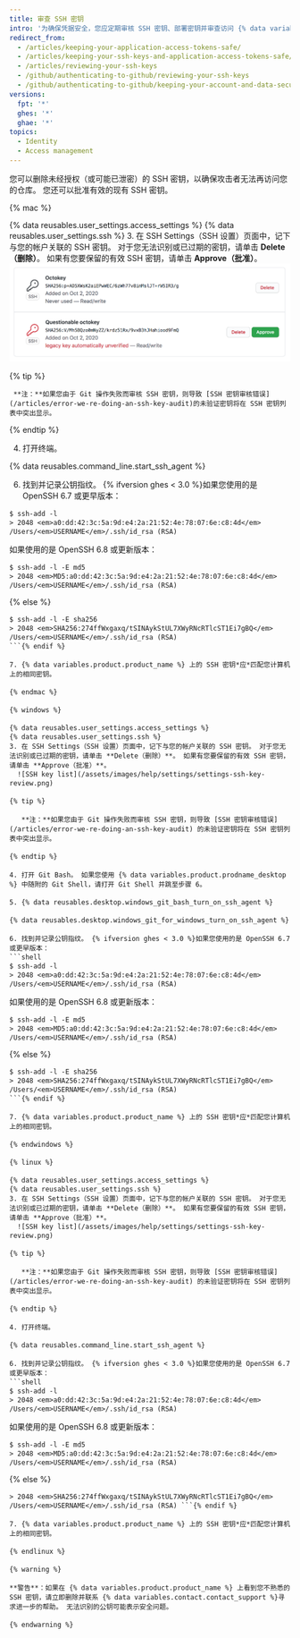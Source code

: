 ```yaml
---
title: 审查 SSH 密钥
intro: '为确保凭据安全，您应定期审核 SSH 密钥、部署密钥并审查访问 {% data variables.product.product_name %} 帐户的授权应用程序。'
redirect_from:
  - /articles/keeping-your-application-access-tokens-safe/
  - /articles/keeping-your-ssh-keys-and-application-access-tokens-safe/
  - /articles/reviewing-your-ssh-keys
  - /github/authenticating-to-github/reviewing-your-ssh-keys
  - /github/authenticating-to-github/keeping-your-account-and-data-secure/reviewing-your-ssh-keys
versions:
  fpt: '*'
  ghes: '*'
  ghae: '*'
topics:
  - Identity
  - Access management
---
```


您可以删除未经授权（或可能已泄密）的 SSH 密钥，以确保攻击者无法再访问您的仓库。 您还可以批准有效的现有 SSH 密钥。

{% mac %}

{% data reusables.user_settings.access_settings %}
{% data reusables.user_settings.ssh %}
3. 在 SSH Settings（SSH 设置）页面中，记下与您的帐户关联的 SSH 密钥。 对于您无法识别或已过期的密钥，请单击 **Delete（删除）**。 如果有您要保留的有效 SSH 密钥，请单击 **Approve（批准）**。 ![SSH 密钥列表](/assets/images/help/settings/settings-ssh-key-review.png)

  {% tip %}

     **注：**如果您由于 Git 操作失败而审核 SSH 密钥，则导致 [SSH 密钥审核错误](/articles/error-we-re-doing-an-ssh-key-audit)的未验证密钥将在 SSH 密钥列表中突出显示。

  {% endtip %}

4. 打开终端。

{% data reusables.command_line.start_ssh_agent %}

6. 找到并记录公钥指纹。 {% ifversion ghes < 3.0 %}如果您使用的是 OpenSSH 6.7 或更早版本：
  ```shell
  $ ssh-add -l
  > 2048 <em>a0:dd:42:3c:5a:9d:e4:2a:21:52:4e:78:07:6e:c8:4d</em> /Users/<em>USERNAME</em>/.ssh/id_rsa (RSA)
  ```

  如果使用的是 OpenSSH 6.8 或更新版本：
  ```shell
  $ ssh-add -l -E md5
  > 2048 <em>MD5:a0:dd:42:3c:5a:9d:e4:2a:21:52:4e:78:07:6e:c8:4d</em> /Users/<em>USERNAME</em>/.ssh/id_rsa (RSA)
  ```
  {% else %}
  ```shell
  $ ssh-add -l -E sha256
  > 2048 <em>SHA256:274ffWxgaxq/tSINAykStUL7XWyRNcRTlcST1Ei7gBQ</em> /Users/<em>USERNAME</em>/.ssh/id_rsa (RSA)
  ```{% endif %}

7. {% data variables.product.product_name %} 上的 SSH 密钥*应*匹配您计算机上的相同密钥。

{% endmac %}

{% windows %}

{% data reusables.user_settings.access_settings %}
{% data reusables.user_settings.ssh %}
3. 在 SSH Settings（SSH 设置）页面中，记下与您的帐户关联的 SSH 密钥。 对于您无法识别或已过期的密钥，请单击 **Delete（删除）**。 如果有您要保留的有效 SSH 密钥，请单击 **Approve（批准）**。
    ![SSH key list](/assets/images/help/settings/settings-ssh-key-review.png)

  {% tip %}

     **注：**如果您由于 Git 操作失败而审核 SSH 密钥，则导致 [SSH 密钥审核错误](/articles/error-we-re-doing-an-ssh-key-audit) 的未验证密钥将在 SSH 密钥列表中突出显示。

  {% endtip %}

4. 打开 Git Bash。 如果您使用 {% data variables.product.prodname_desktop %} 中随附的 Git Shell，请打开 Git Shell 并跳至步骤 6。

5. {% data reusables.desktop.windows_git_bash_turn_on_ssh_agent %}

  {% data reusables.desktop.windows_git_for_windows_turn_on_ssh_agent %}

6. 找到并记录公钥指纹。 {% ifversion ghes < 3.0 %}如果您使用的是 OpenSSH 6.7 或更早版本：
  ```shell
  $ ssh-add -l
  > 2048 <em>a0:dd:42:3c:5a:9d:e4:2a:21:52:4e:78:07:6e:c8:4d</em> /Users/<em>USERNAME</em>/.ssh/id_rsa (RSA)
  ```

  如果使用的是 OpenSSH 6.8 或更新版本：
  ```shell
  $ ssh-add -l -E md5
  > 2048 <em>MD5:a0:dd:42:3c:5a:9d:e4:2a:21:52:4e:78:07:6e:c8:4d</em> /Users/<em>USERNAME</em>/.ssh/id_rsa (RSA)
  ```
  {% else %}
  ```shell
  $ ssh-add -l -E sha256
  > 2048 <em>SHA256:274ffWxgaxq/tSINAykStUL7XWyRNcRTlcST1Ei7gBQ</em> /Users/<em>USERNAME</em>/.ssh/id_rsa (RSA)
  ```{% endif %}

7. {% data variables.product.product_name %} 上的 SSH 密钥*应*匹配您计算机上的相同密钥。

{% endwindows %}

{% linux %}

{% data reusables.user_settings.access_settings %}
{% data reusables.user_settings.ssh %}
3. 在 SSH Settings（SSH 设置）页面中，记下与您的帐户关联的 SSH 密钥。 对于您无法识别或已过期的密钥，请单击 **Delete（删除）**。 如果有您要保留的有效 SSH 密钥，请单击 **Approve（批准）**。
    ![SSH key list](/assets/images/help/settings/settings-ssh-key-review.png)

  {% tip %}

     **注：**如果您由于 Git 操作失败而审核 SSH 密钥，则导致 [SSH 密钥审核错误](/articles/error-we-re-doing-an-ssh-key-audit) 的未验证密钥将在 SSH 密钥列表中突出显示。

  {% endtip %}

4. 打开终端。

{% data reusables.command_line.start_ssh_agent %}

6. 找到并记录公钥指纹。 {% ifversion ghes < 3.0 %}如果您使用的是 OpenSSH 6.7 或更早版本：
  ```shell
  $ ssh-add -l
  > 2048 <em>a0:dd:42:3c:5a:9d:e4:2a:21:52:4e:78:07:6e:c8:4d</em> /Users/<em>USERNAME</em>/.ssh/id_rsa (RSA)
  ```

  如果使用的是 OpenSSH 6.8 或更新版本：
  ```shell
  $ ssh-add -l -E md5
  > 2048 <em>MD5:a0:dd:42:3c:5a:9d:e4:2a:21:52:4e:78:07:6e:c8:4d</em> /Users/<em>USERNAME</em>/.ssh/id_rsa (RSA)
  ```
  {% else %}
```shell $ ssh-add -l -E sha256
> 2048 <em>SHA256:274ffWxgaxq/tSINAykStUL7XWyRNcRTlcST1Ei7gBQ</em> /Users/<em>USERNAME</em>/.ssh/id_rsa (RSA) ```{% endif %}

7. {% data variables.product.product_name %} 上的 SSH 密钥*应*匹配您计算机上的相同密钥。

{% endlinux %}

{% warning %}

**警告**：如果在 {% data variables.product.product_name %} 上看到您不熟悉的 SSH 密钥，请立即删除并联系 {% data variables.contact.contact_support %}寻求进一步的帮助。 无法识别的公钥可能表示安全问题。

{% endwarning %}
